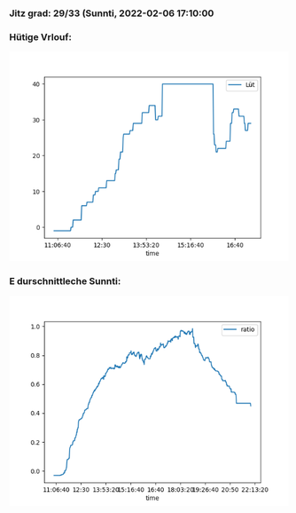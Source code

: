 ### Jitz grad: 29/33 (Sunnti, 2022-02-06 17:10:00

### Hütige Vrlouf:
![Graph](Today.png)

### E durschnittleche Sunnti:
![Graph](Sunnti.png)